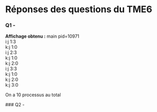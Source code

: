 # Réponses des questions du TME6

### Q1 -
**Affichage obtenu :**
main pid=10971  
 i:j 1:3  
 k:j 1:0  
 i:j 2:3  
 k:j 1:0  
 k:j 2:0  
 i:j 3:3  
 k:j 1:0  
 k:j 2:0  
 k:j 3:0  

 On a 10 processus au total

 ### Q2 -  
 